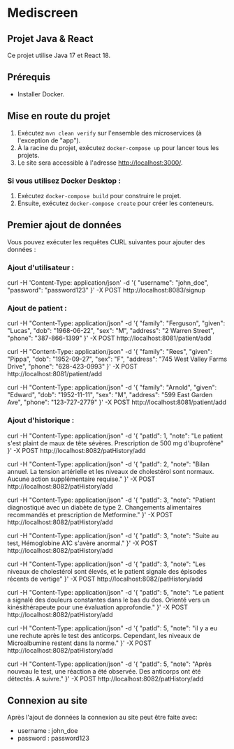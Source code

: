 # Mediscreen

## Projet Java & React

Ce projet utilise Java 17 et React 18.

## Prérequis

- Installer Docker.

## Mise en route du projet

1. Exécutez `mvn clean verify` sur l'ensemble des microservices (à l'exception de "app").
2. À la racine du projet, exécutez `docker-compose up` pour lancer tous les projets.
3. Le site sera accessible à l'adresse [http://localhost:3000/](http://localhost:3000/).

### Si vous utilisez Docker Desktop :
1. Exécutez `docker-compose build` pour construire le projet.
2. Ensuite, exécutez `docker-compose create` pour créer les conteneurs.

## Premier ajout de données

Vous pouvez exécuter les requêtes CURL suivantes pour ajouter des données :

### Ajout d'utilisateur :
curl -H 'Content-Type: application/json' -d '{
      "username": "john_doe",
      "password": "password123"
}' -X POST http://localhost:8083/signup

### Ajout de patient   :
curl -H "Content-Type: application/json" -d '{
    "family": "Ferguson",
    "given": "Lucas",
    "dob": "1968-06-22",
    "sex": "M",
    "address": "2 Warren Street",
    "phone": "387-866-1399"
}' -X POST http://localhost:8081/patient/add

curl -H "Content-Type: application/json" -d '{
    "family": "Rees",
    "given": "Pippa",
    "dob": "1952-09-27",
    "sex": "F",
    "address": "745 West Valley Farms Drive",
    "phone": "628-423-0993"
}' -X POST http://localhost:8081/patient/add

curl -H "Content-Type: application/json" -d '{
    "family": "Arnold",
    "given": "Edward",
    "dob": "1952-11-11",
    "sex": "M",
    "address": "599 East Garden Ave",
    "phone": "123-727-2779"
}' -X POST http://localhost:8081/patient/add

### Ajout d'historique :
curl -H "Content-Type: application/json" -d '{
    "patId": 1,
    "note": "Le patient s'est plaint de maux de tête sévères. Prescription de 500 mg d'ibuprofène"
}' -X POST http://localhost:8082/patHistory/add

curl -H "Content-Type: application/json" -d '{
    "patId": 2,
    "note": "Bilan annuel. La tension artérielle et les niveaux de cholestérol sont normaux. Aucune action supplémentaire requise."
}' -X POST http://localhost:8082/patHistory/add

curl -H "Content-Type: application/json" -d '{
    "patId": 3,
    "note": "Patient diagnostiqué avec un diabète de type 2. Changements alimentaires recommandés et prescription de Metformine."
}' -X POST http://localhost:8082/patHistory/add

curl -H "Content-Type: application/json" -d '{
    "patId": 3,
    "note": "Suite au test, Hémoglobine A1C s'avère anormal."
}' -X POST http://localhost:8082/patHistory/add

curl -H "Content-Type: application/json" -d '{
    "patId": 3,
    "note": "Les niveaux de cholestérol sont élevés, et le patient signale des épisodes récents de vertige"
}' -X POST http://localhost:8082/patHistory/add

curl -H "Content-Type: application/json" -d '{
    "patId": 5,
    "note": "Le patient a signalé des douleurs constantes dans le bas du dos. Orienté vers un kinésithérapeute pour une évaluation approfondie."
}' -X POST http://localhost:8082/patHistory/add

curl -H "Content-Type: application/json" -d '{
    "patId": 5,
    "note": "il y a eu une rechute après le test des anticorps. Cependant, les niveaux de Microalbumine restent dans la norme."
}' -X POST http://localhost:8082/patHistory/add

curl -H "Content-Type: application/json" -d '{
    "patId": 5,
    "note": "Après nouveau le test, une réaction a été observée. Des anticorps ont été détectés. A suivre."
}' -X POST http://localhost:8082/patHistory/add

## Connexion au site

Après l'ajout de données la connexion au site peut être faite avec:
  - username : john_doe
  - password : password123

